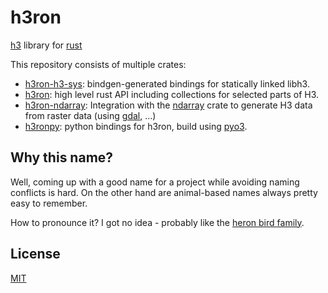# h3ron

[h3](https://h3geo.org) library for [rust](https://rustlang.org)

This repository consists of multiple crates:

* [h3ron-h3-sys](./h3ron-h3-sys): bindgen-generated bindings for statically linked libh3.
* [h3ron](./h3ron): high level rust API including collections for selected parts of H3.
* [h3ron-ndarray](h3ron-ndarray): Integration with the [ndarray](https://github.com/rust-ndarray/ndarray) crate to generate H3 data from raster data (using [gdal](https://github.com/georust/gdal), ...)
* [h3ronpy](./h3ronpy): python bindings for h3ron, build using [pyo3](https://github.com/PyO3/PyO3).

## Why this name?

Well, coming up with a good name for a project while avoiding naming conflicts is hard. On the other hand are animal-based names always pretty easy to remember.

How to pronounce it? I got no idea - probably like the [heron bird family](https://en.wikipedia.org/wiki/Heron).

## License

[MIT](./LICENSE-MIT)